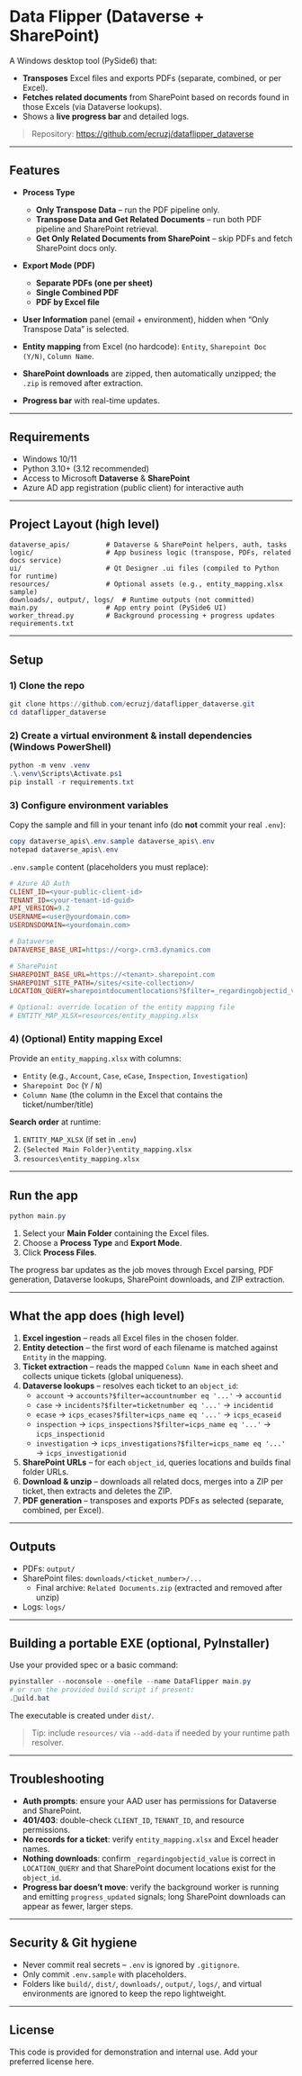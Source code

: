 # Data Flipper (Dataverse + SharePoint)

A Windows desktop tool (PySide6) that:
- **Transposes** Excel files and exports PDFs (separate, combined, or per Excel).
- **Fetches related documents** from SharePoint based on records found in those Excels (via Dataverse lookups).
- Shows a **live progress bar** and detailed logs.

> Repository: https://github.com/ecruzj/dataflipper_dataverse

---

## Features

- **Process Type**
  - **Only Transpose Data** – run the PDF pipeline only.
  - **Transpose Data and Get Related Documents** – run both PDF pipeline and SharePoint retrieval.
  - **Get Only Related Documents from SharePoint** – skip PDFs and fetch SharePoint docs only.

- **Export Mode (PDF)**
  - **Separate PDFs (one per sheet)**
  - **Single Combined PDF**
  - **PDF by Excel file**

- **User Information** panel (email + environment), hidden when “Only Transpose Data” is selected.
- **Entity mapping** from Excel (no hardcode): `Entity`, `Sharepoint Doc (Y/N)`, `Column Name`.
- **SharePoint downloads** are zipped, then automatically unzipped; the `.zip` is removed after extraction.
- **Progress bar** with real-time updates.

---

## Requirements

- Windows 10/11
- Python 3.10+ (3.12 recommended)
- Access to Microsoft **Dataverse** & **SharePoint**
- Azure AD app registration (public client) for interactive auth

---

## Project Layout (high level)

```
dataverse_apis/         # Dataverse & SharePoint helpers, auth, tasks
logic/                  # App business logic (transpose, PDFs, related docs service)
ui/                     # Qt Designer .ui files (compiled to Python for runtime)
resources/              # Optional assets (e.g., entity_mapping.xlsx sample)
downloads/, output/, logs/  # Runtime outputs (not committed)
main.py                 # App entry point (PySide6 UI)
worker_thread.py        # Background processing + progress updates
requirements.txt
```

---

## Setup

### 1) Clone the repo

```powershell
git clone https://github.com/ecruzj/dataflipper_dataverse.git
cd dataflipper_dataverse
```

### 2) Create a virtual environment & install dependencies (Windows PowerShell)

```powershell
python -m venv .venv
.\.venv\Scripts\Activate.ps1
pip install -r requirements.txt
```

### 3) Configure environment variables

Copy the sample and fill in your tenant info (do **not** commit your real `.env`):

```powershell
copy dataverse_apis\.env.sample dataverse_apis\.env
notepad dataverse_apis\.env
```

`.env.sample` content (placeholders you must replace):
```ini
# Azure AD Auth
CLIENT_ID=<your-public-client-id>
TENANT_ID=<your-tenant-id-guid>
API_VERSION=9.2
USERNAME=<user@yourdomain.com>
USERDNSDOMAIN=<yourdomain.com>

# Dataverse
DATAVERSE_BASE_URI=https://<org>.crm3.dynamics.com

# SharePoint
SHAREPOINT_BASE_URL=https://<tenant>.sharepoint.com
SHAREPOINT_SITE_PATH=/sites/<site-collection>/
LOCATION_QUERY=sharepointdocumentlocations?$filter=_regardingobjectid_value eq {object_id}

# Optional: override location of the entity mapping file
# ENTITY_MAP_XLSX=resources/entity_mapping.xlsx
```

### 4) (Optional) Entity mapping Excel

Provide an `entity_mapping.xlsx` with columns:
- `Entity` (e.g., `Account`, `Case`, `eCase`, `Inspection`, `Investigation`)
- `Sharepoint Doc` (`Y` / `N`)
- `Column Name` (the column in the Excel that contains the ticket/number/title)

**Search order** at runtime:
1. `ENTITY_MAP_XLSX` (if set in `.env`)
2. `{Selected Main Folder}\entity_mapping.xlsx`
3. `resources\entity_mapping.xlsx`

---

## Run the app

```powershell
python main.py
```

1. Select your **Main Folder** containing the Excel files.
2. Choose a **Process Type** and **Export Mode**.
3. Click **Process Files**.

The progress bar updates as the job moves through Excel parsing, PDF generation, Dataverse lookups, SharePoint downloads, and ZIP extraction.

---

## What the app does (high level)

1. **Excel ingestion** – reads all Excel files in the chosen folder.
2. **Entity detection** – the first word of each filename is matched against `Entity` in the mapping.
3. **Ticket extraction** – reads the mapped `Column Name` in each sheet and collects unique tickets (global uniqueness).
4. **Dataverse lookups** – resolves each ticket to an `object_id`:
   - `account` → `accounts?$filter=accountnumber eq '...'` → `accountid`
   - `case` → `incidents?$filter=ticketnumber eq '...'` → `incidentid`
   - `ecase` → `icps_ecases?$filter=icps_name eq '...'` → `icps_ecaseid`
   - `inspection` → `icps_inspections?$filter=icps_name eq '...'` → `icps_inspectionid`
   - `investigation` → `icps_investigations?$filter=icps_name eq '...'` → `icps_investigationid`
5. **SharePoint URLs** – for each `object_id`, queries locations and builds final folder URLs.
6. **Download & unzip** – downloads all related docs, merges into a ZIP per ticket, then extracts and deletes the ZIP.
7. **PDF generation** – transposes and exports PDFs as selected (separate, combined, per Excel).

---

## Outputs

- PDFs: `output/`
- SharePoint files: `downloads/<ticket_number>/...`
  - Final archive: `Related Documents.zip` (extracted and removed after unzip)
- Logs: `logs/`

---

## Building a portable EXE (optional, PyInstaller)

Use your provided spec or a basic command:

```powershell
pyinstaller --noconsole --onefile --name DataFlipper main.py
# or run the provided build script if present:
.uild.bat
```

The executable is created under `dist/`.

> Tip: include `resources/` via `--add-data` if needed by your runtime path resolver.

---

## Troubleshooting

- **Auth prompts**: ensure your AAD user has permissions for Dataverse and SharePoint.
- **401/403**: double-check `CLIENT_ID`, `TENANT_ID`, and resource permissions.
- **No records for a ticket**: verify `entity_mapping.xlsx` and Excel header names.
- **Nothing downloads**: confirm `_regardingobjectid_value` is correct in `LOCATION_QUERY` and that SharePoint document locations exist for the `object_id`.
- **Progress bar doesn’t move**: verify the background worker is running and emitting `progress_updated` signals; long SharePoint downloads can appear as fewer, larger steps.

---

## Security & Git hygiene

- Never commit real secrets – `.env` is ignored by `.gitignore`.
- Only commit `.env.sample` with placeholders.
- Folders like `build/`, `dist/`, `downloads/`, `output/`, `logs/`, and virtual environments are ignored to keep the repo lightweight.

---

## License

This code is provided for demonstration and internal use. Add your preferred license here.
